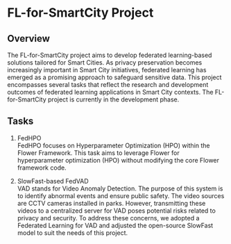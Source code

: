 # FL-for-SmartCity Project

## Overview

The FL-for-SmartCity project aims to develop federated learning-based solutions tailored for Smart Cities. As privacy preservation becomes increasingly important in Smart City initiatives, federated learning has emerged as a promising approach to safeguard sensitive data.
This project encompasses several tasks that reflect the research and development outcomes of federated learning applications in Smart City contexts. 
The FL-for-SmartCity project is currently in the development phase.

## Tasks
1. FedHPO  
   FedHPO focuses on Hyperparameter Optimization (HPO) within the Flower Framework. This task aims to leverage Flower for hyperparameter optimization (HPO) without modifying the core Flower framework code.

2. SlowFast-based FedVAD   
   VAD stands for Video Anomaly Detection. The purpose of this system is to identify abnormal events and ensure public safety. The video sources are CCTV cameras installed in parks. However, transmitting these videos to a centralized server for VAD poses potential risks related to privacy and security. To address these concerns, we adopted a Federated Learning for VAD and adjusted the open-source SlowFast model to suit the needs of this project.


